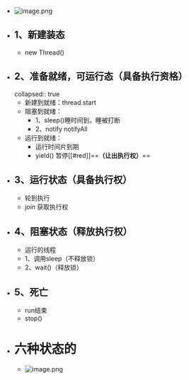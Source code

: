 - ![image.png](../assets/image_1689997047361_0.png)
- ## 1、新建装态
	- new Thread()
- ## 2、准备就绪，可运行态（具备执行资格）
  collapsed:: true
	- 新建到就绪：thread.start
	- 阻塞到就绪：
		- 1、sleep()睡时间到，睡被打断
		- 2、notify notifyAll
	- 运行到就绪：
		- 运行时间片到期
		- yield() 暂停[[#red]]==**（让出执行权）**==
- ## 3、运行状态（具备执行权）
	- 轮到执行
	- join 获取执行权
- ## 4、阻塞状态（释放执行权）
	- 运行的线程
	- 1、调用sleep（不释放锁）
	- 2、wait()（释放锁）
- ## 5、死亡
	- run结束
	- stop()
- # 六种状态的
	- ![image.png](../assets/image_1690036467072_0.png)